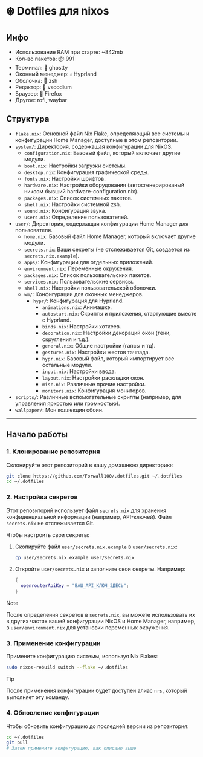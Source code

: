 # ❄️ Dotfiles для nixos

## Инфо
- Использование RAM при старте: ~842mb
- Кол-во пакетов: 📦 991
- Терминал: 👻 ghostty
- Оконный менеджер: 💧 Hyprland
- Оболочка: 🐢 zsh
- Редактор: 📝 vscodium
- Браузер: 🦊 Firefox
- Другое: rofi, waybar

## Структура

*   `flake.nix`: Основной файл Nix Flake, определяющий все системы и конфигурации Home Manager, доступные в этом репозитории.
*   `system/`: Директория, содержащая конфигурации для NixOS.
    *   `configuration.nix`: Базовый файл, который включает другие модули.
    *   `boot.nix`: Настройки загрузки системы.
    *   `desktop.nix`: Конфигурация графической среды.
    *   `fonts.nix`: Настройки шрифтов.
    *   `hardware.nix`: Настройки оборудования (автосгенерированый никсом бывший hardware-configuration.nix).
    *   `packages.nix`: Список системных пакетов.
    *   `shell.nix`: Настройки системной zsh.
    *   `sound.nix`: Конфигурация звука.
    *   `users.nix`: Определение пользователей.
*   `user/`: Директория, содержащая конфигурации Home Manager для пользователя.
    *   `home.nix`: Базовый файл Home Manager, который включает другие модули.
    *   `secrets.nix`: Ваши секреты (не отслеживается Git, создается из `secrets.nix.example`).
    *   `apps/`: Конфигурации для отдельных приложений.
    *   `environment.nix`: Переменные окружения.
    *   `packages.nix`: Список пользовательских пакетов.
    *   `services.nix`: Пользовательские сервисы.
    *   `shell.nix`: Настройки пользовательской оболочки.
    *   `wm/`: Конфигурации для оконных менеджеров.
        *   `hypr/`: Конфигурация для Hyprland.
            *   `animations.nix`: Анимашкэ.
            *   `autostart.nix`: Скрипты и приложения, стартующие вместе с Hyprland.
            *   `binds.nix`: Настройки хоткеев.
            *   `decoration.nix`: Настройки декораций окон (тени, скругления и т.д.).
            *   `general.nix`: Общие настройки (гапсы и тд).
            *   `gestures.nix`: Настройки жестов тачпада.
            *   `hypr.nix`: Базовый файл, который импортирует все остальные модули.
            *   `input.nix`: Настройки ввода.
            *   `layout.nix`: Настройки раскладки окон.
            *   `misc.nix`: Различные прочие настройки.
            *   `monitors.nix`: Конфигурация мониторов.
*   `scripts/`: Различные вспомогательные скрипты (например, для управления яркостью или громкостью).
*   `wallpaper/`: Моя коллекция обоин.

---

## Начало работы

### 1. Клонирование репозитория

Склонируйте этот репозиторий в вашу домашнюю директорию:

```bash
git clone https://github.com/Forwall100/.dotfiles.git ~/.dotfiles
cd ~/.dotfiles
```

### 2. Настройка секретов

Этот репозиторий использует файл `secrets.nix` для хранения конфиденциальной информации (например, API-ключей). Файл `secrets.nix` не отслеживается Git.

Чтобы настроить свои секреты:

1.  Скопируйте файл `user/secrets.nix.example` в `user/secrets.nix`:

    ```bash
    cp user/secrets.nix.example user/secrets.nix
    ```

2.  Откройте `user/secrets.nix` и заполните свои секреты. Например:

    ```nix
    {
      openrouterApiKey = "ВАШ_API_КЛЮЧ_ЗДЕСЬ";
    }
    ```

> [!NOTE]
> После определения секретов в `secrets.nix`, вы можете использовать их в других частях вашей конфигурации NixOS и Home Manager, например, в `user/environment.nix` для установки переменных окружения.

### 3. Применение конфигурации

Примените конфигурацию системы, используя Nix Flakes:

```bash
sudo nixos-rebuild switch --flake ~/.dotfiles
```

> [!TIP]
> После применения конфигурации будет доступен алиас `nrs`, который выполняет эту команду.

### 4. Обновление конфигурации

Чтобы обновить конфигурацию до последней версии из репозитория:

```bash
cd ~/.dotfiles
git pull
# Затем примените конфигурацию, как описано выше
```
